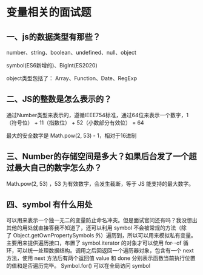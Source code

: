 # 变量相关的面试题

## 一、js的数据类型有那些？

number、string、boolean、undefined、null、object

symbol(ES6新增的)、BigInt(ES2020)

object类型包括了： Array、Function、Date、RegExp

## 二、JS的整数是怎么表示的？

通过Number类型来表示的，遵循IEEE754标准，通过64位来表示一个数字，1（符号位） + 11（指数位） + 52（小数部分有效位） = 64

最大的安全数字是 Math.pow(2, 53) - 1，相对于16进制

## 三、Number的存储空间是多大？如果后台发了一个超过最大自己的数字怎么办？

Math.pow(2, 53) ，53 为有效数字，会发生截断，等于 JS 能支持的最大数字。

## 四、symbol 有什么用处

可以用来表示一个独一无二的变量防止命名冲突。但是面试官问还有吗？我没想出其他的用处就直接答我不知道了，还可以利用 symbol 不会被常规的方法（除了 Object.getOwnPropertySymbols 外）遍历到，所以可以用来模拟私有变量。
主要用来提供遍历接口，布置了 symbol.iterator 的对象才可以使用 for···of 循环，可以统一处理数据结构。调用之后回返回一个遍历器对象，包含有一个 next 方法，使用 next 方法后有两个返回值 value 和 done 分别表示函数当前执行位置的值和是否遍历完毕。
Symbol.for() 可以在全局访问 symbol


